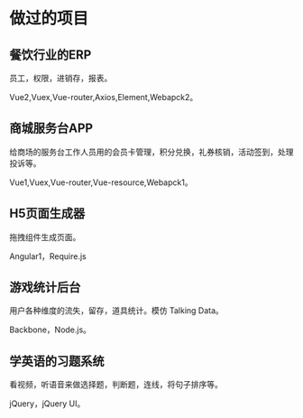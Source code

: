 # 做过的项目
## 餐饮行业的ERP
员工，权限，进销存，报表。

Vue2,Vuex,Vue-router,Axios,Element,Webapck2。

## 商城服务台APP
给商场的服务台工作人员用的会员卡管理，积分兑换，礼券核销，活动签到，处理投诉等。

Vue1,Vuex,Vue-router,Vue-resource,Webapck1。

## H5页面生成器
拖拽组件生成页面。

Angular1，Require.js

## 游戏统计后台
用户各种维度的流失，留存，道具统计。模仿 Talking Data。

Backbone，Node.js。

## 学英语的习题系统
看视频，听语音来做选择题，判断题，连线，将句子排序等。

jQuery，jQuery UI。

